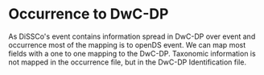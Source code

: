 # Occurrence to DwC-DP

As DiSSCo's event contains information spread in DwC-DP over event and occurrence most of the mapping is to openDS event.
We can map most fields with a one to one mapping to the DwC-DP.
Taxonomic information is not mapped in the occurrence file, but in the DwC-DP Identification file.


